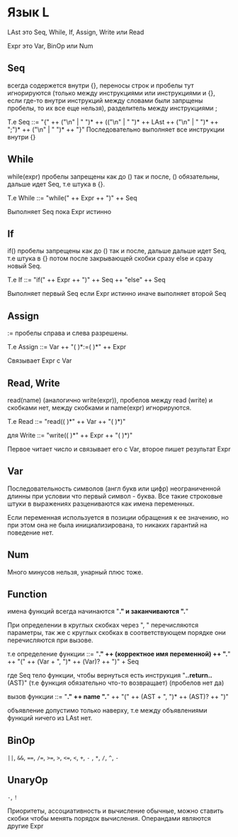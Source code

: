 # Язык L

LAst это Seq, While, If, Assign, Write или Read

Expr это Var, BinOp или Num

## Seq

всегда содержется внутри {}, переносы строк и пробелы тут игнорируются (только между инструкциями или инструкциями и {}, если где-то внутри инструкций между словами были запрщены пробелы, то их все еще нельзя), разделитель между инструкциями ;

Т.е Seq ::= "{" ++ ("\n" | " ")* ++ (("\n" | " ")* ++ LAst ++ ("\n" | " ")* ++ ";")* ++ ("\n" | " ")* ++ "}"
Последовательно выполняет все инструкции внутри {}

## While

while(expr) пробелы запрещены как до () так и после, () обязательны, дальше идет Seq, т.е штука в {}.

Т.е While ::= "while(" ++ Expr ++ ")" ++ Seq

Выполняет Seq пока Expr истинно

## If

if() пробелы запрещены как до () так и после, дальше дальше идет Seq, т.е штука в {} потом после закрывающей скобки сразу else и сразу новый Seq.

Т.е If ::= "if(" ++ Expr ++ ")" ++ Seq ++ "else" ++ Seq

Выполняет первый Seq если Expr истинно иначе выполняет второй Seq

## Assign

:= пробелы справа и слева разрешены.

Т.е Assign ::= Var ++ "( )\*:=( )\*" ++ Expr

Связывает Expr с Var

## Read, Write

read(name) (аналогично write(expr)), пробелов между read (write) и скобками нет, между скобками и name(expr) игнорируются.

Т.е Read ::= "read(( )\*" ++ Var ++ "( )\*)"

для Write ::= "write(( )\*" ++ Expr ++ "( )\*)"

Первое читает число и связывает его с Var, второе пишет результат Expr

## Var

Последовательность символов (англ букв или цифр) неограниченной длинны при условии что первый символ - буква.
Все такие строковые штуки в выражениях разцениваются как имена переменных.

Если переменная используется в позиции обращения к ее значению, но при этом она не была инициализирована, то никаких гарантий на поведение нет.

## Num

Много минусов нельзя, унарный плюс тоже.

## Function

имена функций всегда начинаются "__." и заканчиваются ".__" 

При определении в круглых скобках через ", " перечисляются параметры, так же с круглых скобках в соответствующем порядке они перечисляются при вызове.

т.е определение функции ::= "__." ++ (корректное имя переменной) ++ ".__" ++ "(" ++ (Var + ", ")* ++ (Var)? ++ ")" + Seq

где Seq тело функции, чтобы вернуться есть инструкция "__..return..__(AST)" (т.е функция обязательно что-то возвращает) (пробелов нет да)

вызов функции ::= "__." ++ name ".__" ++ "(" ++ (AST + ", ")* ++ (AST)? ++ ")"

объявление допустимо только наверху, т.е между объявлениями функций ничего из LAst нет.

## BinOp
`||`, `&&`, `==`, `/=`, `>=`, `>`, `<=`, `<`, `+`, `-` , `*`,  `/`, `^`, `-`
## UnaryOp
`-`, `!`

Приоритеты, ассоциативность и вычисление обычные, можно ставить скобки чтобы менять порядок вычисления.
Операндами являются другие Expr
